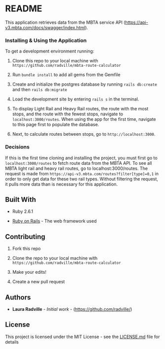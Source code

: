 # README

This application retrieves data from the MBTA service API (https://api-v3.mbta.com/docs/swagger/index.html). 


### Installing & Using the Application

To get a development environment running:

1. Clone this repo to your local machine with `https://github.com/radville/mbta-route-calculator` 

2. Run `bundle install` to add all gems from the Gemfile

3. Create and initialize the postgres database by running `rails db:create` and then `rails db:migrate`

4. Load the development site by entering `rails s` in the terminal. 

5. To display Light Rail and Heavy Rail routes, the route with the most stops, and the route with the fewest stops, navigate to `localhost:3000/routes`. When using the app for the first time, navigate to this page first to populate the database.

6. Next, to calculate routes between stops, go to `http://localhost:3000`.



### Decisions
If this is the first time cloning and installing the project, you must first go to `localhost:3000/routes` to fetch route data from the MBTA API. To see all MBTA light rail and heavy rail routes, go to localhost:3000/routes. The request is made from `https://api-v3.mbta.com/routes?filter[type]=0,1` in order to only get data for these two rail types. Without filtering the request, it pulls more data than is necessary for this application.


## Built With

* Ruby 2.6.1

* [Ruby on Rails](https://rubyonrails.org/) - The web framework used


## Contributing

1. Fork this repo

2. Clone the repo to your local machine with `https://github.com/radville/mbta-route-calculator`

3. Make your edits!

4. Create a new pull request


## Authors

* **Laura Radville** - *Initial work* - (https://github.com/radville/)


## License

This project is licensed under the MIT License - see the [LICENSE.md](LICENSE.md) file for details
